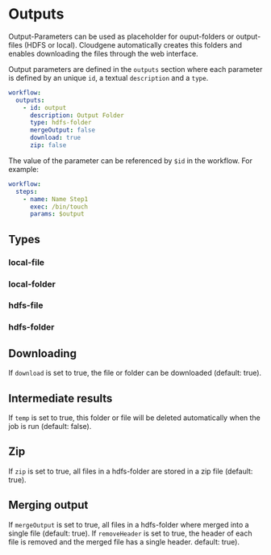 # Outputs

Output-Parameters can be used as placeholder for ouput-folders or output-files (HDFS or local). Cloudgene automatically creates this folders and enables downloading the files through the web interface.

Output parameters are defined in the `outputs` section where each parameter is defined by an unique `id`, a textual `description` and a `type`.

```yaml
workflow:
  outputs:
    - id: output
      description: Output Folder
      type: hdfs-folder
      mergeOutput: false
      download: true
      zip: false
```

The value of the parameter can be referenced by `$id` in the workflow. For example:

```yaml
workflow:
  steps:
    - name: Name Step1
      exec: /bin/touch
      params: $output
```


## Types

### local-file

### local-folder

### hdfs-file

### hdfs-folder


## Downloading
If `download` is set to true, the file or folder can be downloaded (default: true).


## Intermediate results
If `temp` is set to true, this folder or file will be deleted automatically when the job is run (default: false).


## Zip
If `zip` is set to true, all files in a hdfs-folder are stored in a zip file (default: true).


## Merging output
If `mergeOutput` is set to true, all files in a hdfs-folder where merged into a single file (default: true). If `removeHeader` is set to true, the header of each file is removed and the merged file has a single header. default: true).
